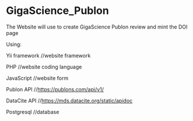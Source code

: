 # GigaScience_Publon

The Website will use to create GigaScience Publon review and mint the DOI page

Using:

   Yii framework  //website framework 
   
   PHP            //website coding language
   
   JavaScript     //website form 
   
   Publon API     //https://publons.com/api/v1/
   
   DataCite API   //https://mds.datacite.org/static/apidoc
   
   Postgresql     //database
